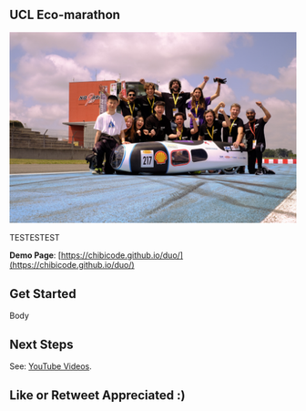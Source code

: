 ## UCL Eco-marathon
![](static/images/og.jpg)

TESTESTEST

**Demo Page**: [https://chibicode.github.io/duo/](https://chibicode.github.io/duo/)



## Get Started

Body


## Next Steps

See: [YouTube Videos](https://www.youtube.com/playlist?list=PLVDbg2QThDCtdP0HwrxM76i9vGyaayYai).

## Like or Retweet Appreciated :)


